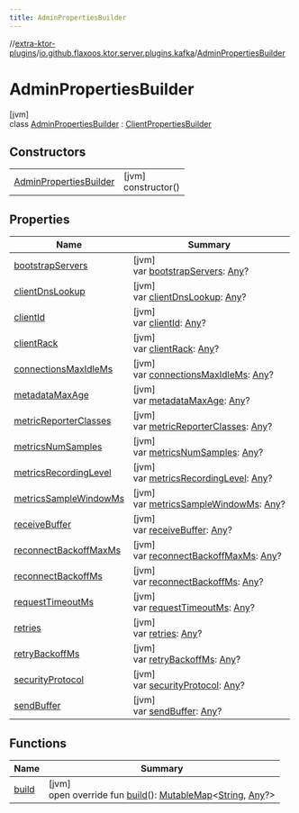 ```yaml
---
title: AdminPropertiesBuilder
---
```


//[extra-ktor-plugins](../../../index.md)/[io.github.flaxoos.ktor.server.plugins.kafka](../index.md)/[AdminPropertiesBuilder](index.md)

# AdminPropertiesBuilder

[jvm]\
class [AdminPropertiesBuilder](index.md) : [ClientPropertiesBuilder](../-client-properties-builder/index.md)

## Constructors

|                                                        |                        |
|--------------------------------------------------------|------------------------|
| [AdminPropertiesBuilder](-admin-properties-builder.md) | [jvm]<br>constructor() |

## Properties

| Name                                                                               | Summary                                                                                                                                                                    |
|------------------------------------------------------------------------------------|----------------------------------------------------------------------------------------------------------------------------------------------------------------------------|
| [bootstrapServers](../-client-properties-builder/bootstrap-servers.md)             | [jvm]<br>var [bootstrapServers](../-client-properties-builder/bootstrap-servers.md): [Any](https://kotlinlang.org/api/latest/jvm/stdlib/kotlin/-any/index.md)?             |
| [clientDnsLookup](../-client-properties-builder/client-dns-lookup.md)              | [jvm]<br>var [clientDnsLookup](../-client-properties-builder/client-dns-lookup.md): [Any](https://kotlinlang.org/api/latest/jvm/stdlib/kotlin/-any/index.md)?              |
| [clientId](../-client-properties-builder/client-id.md)                             | [jvm]<br>var [clientId](../-client-properties-builder/client-id.md): [Any](https://kotlinlang.org/api/latest/jvm/stdlib/kotlin/-any/index.md)?                             |
| [clientRack](../-client-properties-builder/client-rack.md)                         | [jvm]<br>var [clientRack](../-client-properties-builder/client-rack.md): [Any](https://kotlinlang.org/api/latest/jvm/stdlib/kotlin/-any/index.md)?                         |
| [connectionsMaxIdleMs](../-client-properties-builder/connections-max-idle-ms.md)   | [jvm]<br>var [connectionsMaxIdleMs](../-client-properties-builder/connections-max-idle-ms.md): [Any](https://kotlinlang.org/api/latest/jvm/stdlib/kotlin/-any/index.md)?   |
| [metadataMaxAge](../-client-properties-builder/metadata-max-age.md)                | [jvm]<br>var [metadataMaxAge](../-client-properties-builder/metadata-max-age.md): [Any](https://kotlinlang.org/api/latest/jvm/stdlib/kotlin/-any/index.md)?                |
| [metricReporterClasses](../-client-properties-builder/metric-reporter-classes.md)  | [jvm]<br>var [metricReporterClasses](../-client-properties-builder/metric-reporter-classes.md): [Any](https://kotlinlang.org/api/latest/jvm/stdlib/kotlin/-any/index.md)?  |
| [metricsNumSamples](../-client-properties-builder/metrics-num-samples.md)          | [jvm]<br>var [metricsNumSamples](../-client-properties-builder/metrics-num-samples.md): [Any](https://kotlinlang.org/api/latest/jvm/stdlib/kotlin/-any/index.md)?          |
| [metricsRecordingLevel](../-client-properties-builder/metrics-recording-level.md)  | [jvm]<br>var [metricsRecordingLevel](../-client-properties-builder/metrics-recording-level.md): [Any](https://kotlinlang.org/api/latest/jvm/stdlib/kotlin/-any/index.md)?  |
| [metricsSampleWindowMs](../-client-properties-builder/metrics-sample-window-ms.md) | [jvm]<br>var [metricsSampleWindowMs](../-client-properties-builder/metrics-sample-window-ms.md): [Any](https://kotlinlang.org/api/latest/jvm/stdlib/kotlin/-any/index.md)? |
| [receiveBuffer](../-client-properties-builder/receive-buffer.md)                   | [jvm]<br>var [receiveBuffer](../-client-properties-builder/receive-buffer.md): [Any](https://kotlinlang.org/api/latest/jvm/stdlib/kotlin/-any/index.md)?                   |
| [reconnectBackoffMaxMs](../-client-properties-builder/reconnect-backoff-max-ms.md) | [jvm]<br>var [reconnectBackoffMaxMs](../-client-properties-builder/reconnect-backoff-max-ms.md): [Any](https://kotlinlang.org/api/latest/jvm/stdlib/kotlin/-any/index.md)? |
| [reconnectBackoffMs](../-client-properties-builder/reconnect-backoff-ms.md)        | [jvm]<br>var [reconnectBackoffMs](../-client-properties-builder/reconnect-backoff-ms.md): [Any](https://kotlinlang.org/api/latest/jvm/stdlib/kotlin/-any/index.md)?        |
| [requestTimeoutMs](../-client-properties-builder/request-timeout-ms.md)            | [jvm]<br>var [requestTimeoutMs](../-client-properties-builder/request-timeout-ms.md): [Any](https://kotlinlang.org/api/latest/jvm/stdlib/kotlin/-any/index.md)?            |
| [retries](../-client-properties-builder/retries.md)                                | [jvm]<br>var [retries](../-client-properties-builder/retries.md): [Any](https://kotlinlang.org/api/latest/jvm/stdlib/kotlin/-any/index.md)?                                |
| [retryBackoffMs](../-client-properties-builder/retry-backoff-ms.md)                | [jvm]<br>var [retryBackoffMs](../-client-properties-builder/retry-backoff-ms.md): [Any](https://kotlinlang.org/api/latest/jvm/stdlib/kotlin/-any/index.md)?                |
| [securityProtocol](../-client-properties-builder/security-protocol.md)             | [jvm]<br>var [securityProtocol](../-client-properties-builder/security-protocol.md): [Any](https://kotlinlang.org/api/latest/jvm/stdlib/kotlin/-any/index.md)?             |
| [sendBuffer](../-client-properties-builder/send-buffer.md)                         | [jvm]<br>var [sendBuffer](../-client-properties-builder/send-buffer.md): [Any](https://kotlinlang.org/api/latest/jvm/stdlib/kotlin/-any/index.md)?                         |

## Functions

| Name                                            | Summary                                                                                                                                                                                                                                                                                                                                            |
|-------------------------------------------------|----------------------------------------------------------------------------------------------------------------------------------------------------------------------------------------------------------------------------------------------------------------------------------------------------------------------------------------------------|
| [build](../-client-properties-builder/build.md) | [jvm]<br>open override fun [build](../-client-properties-builder/build.md)(): [MutableMap](https://kotlinlang.org/api/latest/jvm/stdlib/kotlin.collections/-mutable-map/index.md)&lt;[String](https://kotlinlang.org/api/latest/jvm/stdlib/kotlin/-string/index.md), [Any](https://kotlinlang.org/api/latest/jvm/stdlib/kotlin/-any/index.md)?&gt; |

